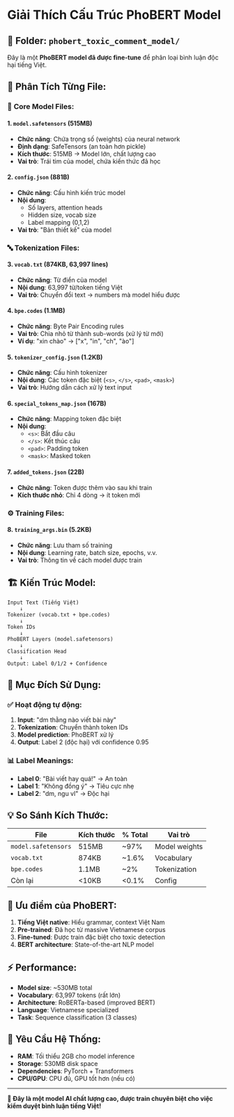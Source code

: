 # Giải Thích Cấu Trúc PhoBERT Model

## 📁 Folder: `phobert_toxic_comment_model/`

Đây là một **PhoBERT model đã được fine-tune** để phân loại bình luận độc hại tiếng Việt.

## 📄 Phân Tích Từng File:

### 🧠 **Core Model Files:**

#### 1. `model.safetensors` (515MB)
- **Chức năng**: Chứa trọng số (weights) của neural network
- **Định dạng**: SafeTensors (an toàn hơn pickle)
- **Kích thước**: 515MB → Model lớn, chất lượng cao
- **Vai trò**: Trái tim của model, chứa kiến thức đã học

#### 2. `config.json` (881B)
- **Chức năng**: Cấu hình kiến trúc model
- **Nội dung**: 
  - Số layers, attention heads
  - Hidden size, vocab size
  - Label mapping (0,1,2)
- **Vai trò**: "Bản thiết kế" của model

### 🔤 **Tokenization Files:**

#### 3. `vocab.txt` (874KB, 63,997 lines)
- **Chức năng**: Từ điển của model
- **Nội dung**: 63,997 từ/token tiếng Việt
- **Vai trò**: Chuyển đổi text → numbers mà model hiểu được

#### 4. `bpe.codes` (1.1MB)
- **Chức năng**: Byte Pair Encoding rules
- **Vai trò**: Chia nhỏ từ thành sub-words (xử lý từ mới)
- **Ví dụ**: "xin chào" → ["x", "in", "ch", "ào"]

#### 5. `tokenizer_config.json` (1.2KB)
- **Chức năng**: Cấu hình tokenizer
- **Nội dung**: Các token đặc biệt (`<s>`, `</s>`, `<pad>`, `<mask>`)
- **Vai trò**: Hướng dẫn cách xử lý text input

#### 6. `special_tokens_map.json` (167B)
- **Chức năng**: Mapping token đặc biệt
- **Nội dung**: 
  - `<s>`: Bắt đầu câu
  - `</s>`: Kết thúc câu  
  - `<pad>`: Padding token
  - `<mask>`: Masked token

#### 7. `added_tokens.json` (22B)
- **Chức năng**: Token được thêm vào sau khi train
- **Kích thước nhỏ**: Chỉ 4 dòng → ít token mới

### ⚙️ **Training Files:**

#### 8. `training_args.bin` (5.2KB)
- **Chức năng**: Lưu tham số training
- **Nội dung**: Learning rate, batch size, epochs, v.v.
- **Vai trò**: Thông tin về cách model được train

## 🏗️ **Kiến Trúc Model:**

```
Input Text (Tiếng Việt)
    ↓
Tokenizer (vocab.txt + bpe.codes)
    ↓
Token IDs
    ↓
PhoBERT Layers (model.safetensors)
    ↓
Classification Head
    ↓
Output: Label 0/1/2 + Confidence
```

## 🎯 **Mục Đích Sử Dụng:**

### ✅ **Hoạt động tự động:**
1. **Input**: "dm thằng nào viết bài này"
2. **Tokenization**: Chuyển thành token IDs
3. **Model prediction**: PhoBERT xử lý
4. **Output**: Label 2 (độc hại) với confidence 0.95

### 📊 **Label Meanings:**
- **Label 0**: "Bài viết hay quá!" → An toàn
- **Label 1**: "Không đồng ý" → Tiêu cực nhẹ  
- **Label 2**: "dm, ngu vl" → Độc hại

## 💡 **So Sánh Kích Thước:**

| File | Kích thước | % Total | Vai trò |
|------|------------|---------|---------|
| `model.safetensors` | 515MB | ~97% | Model weights |
| `vocab.txt` | 874KB | ~1.6% | Vocabulary |
| `bpe.codes` | 1.1MB | ~2% | Tokenization |
| Còn lại | <10KB | <0.1% | Config |

## 🚀 **Ưu điểm của PhoBERT:**

1. **Tiếng Việt native**: Hiểu grammar, context Việt Nam
2. **Pre-trained**: Đã học từ massive Vietnamese corpus  
3. **Fine-tuned**: Được train đặc biệt cho toxic detection
4. **BERT architecture**: State-of-the-art NLP model

## ⚡ **Performance:**

- **Model size**: ~530MB total
- **Vocabulary**: 63,997 tokens (rất lớn)
- **Architecture**: RoBERTa-based (improved BERT)
- **Language**: Vietnamese specialized
- **Task**: Sequence classification (3 classes)

## 🔧 **Yêu Cầu Hệ Thống:**

- **RAM**: Tối thiểu 2GB cho model inference
- **Storage**: 530MB disk space
- **Dependencies**: PyTorch + Transformers
- **CPU/GPU**: CPU đủ, GPU tốt hơn (nếu có)

---

**🎉 Đây là một model AI chất lượng cao, được train chuyên biệt cho việc kiểm duyệt bình luận tiếng Việt!** 